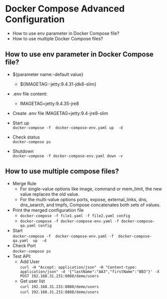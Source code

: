 # Docker Compose Advanced Configuration
- How to use env parameter in Docker Compose file? 
- How to use multiple Docker Compose files?   

## How to use env parameter in Docker Compose file?
-  ${parameter name:-default value}
    - ${IMAGETAG:-jetty:9.4.31-jdk8-slim}
-  .env file content:
    - IMAGETAG=jetty:9.4.35-jre8

- Create .env file
    IMAGETAG=jetty:9.4-jre8-slim  
- Start up  
    `docker-compose -f  docker-compose-env.yaml up  -d`
- Check status         
    `docker-compose ps`
- Shutdown    
    `docker-compose -f docker-compose-env.yaml down -v`    


## How to use multiple compose files?
- Merge Rule
   - For single-value options like image, command or mem_limit, the new value replaces the old value.
   - For the multi-value options ports, expose, external_links, dns, dns_search, and tmpfs, Compose concatenates both sets of values.  
- Print the merged configuration file
   - `docker-compose -f file1.yaml -f file2.yaml config`
   - `docker-compose -f docker-compose-env.yaml -f docker-compose-qa.yaml config`   
- Start   
 `docker-compose -f  docker-compose-env.yaml -f  docker-compose-qa.yaml  up  -d`   
- Check Port   
`docker-compose ps`    
-  Test API:
   - Add User  
    `curl -H "Accept: application/json" -H "Content-type: application/json" -d '{"lastName":"AA3","firstName":"BB3"}' -X POST 192.168.31.231:8080/demo/users`   
   - Get user list  
    `curl 192.168.31.231:8080/demo/users`    
    `curl 192.168.31.231:8888/demo/users`


